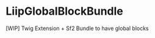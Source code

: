 LiipGlobalBlockBundle
=====================

[WIP] Twig Extension + Sf2 Bundle to have global blocks
